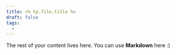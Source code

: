 ```yaml
---
title: <% tp.file.title %>
draft: false
tags:
  - 
---
```

 
The rest of your content lives here. You can use **Markdown** here :)